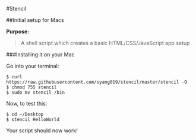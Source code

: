 #Stencil

##Initial setup for Macs

**Purpose:**

>A shell script which creates a basic HTML/CSS/JavaScript app setup

###Installing it on your Mac

Go into your terminal:

	$ curl https://raw.githubusercontent.com/syang019/stencil/master/stencil -O
	$ chmod 755 stencil
	$ sudo mv stencil /bin

Now, to test this:

	$ cd ~/Desktop
	$ stencil HelloWorld

Your script should now work!

